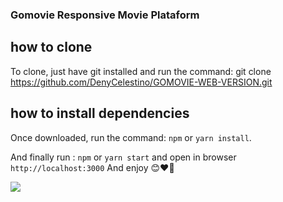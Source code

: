 ### Gomovie Responsive Movie Plataform

## how to clone

To clone, just have git installed and run the command: git clone https://github.com/DenyCelestino/GOMOVIE-WEB-VERSION.git

## how to install dependencies

Once downloaded, run the command: `npm` or `yarn install`.

And finally run : `npm` or `yarn start` and open in browser `http://localhost:3000`
And enjoy 😊❤️🎉

<img align="center" src="https://bantuc.s3.us-east-2.amazonaws.com/gomovie/repository-images/Captura+de+Tela+(74).png"/>
